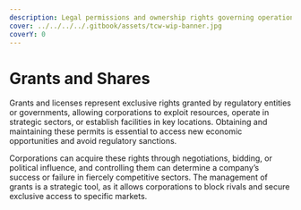```yaml
---
description: Legal permissions and ownership rights governing operations.
cover: ../../../../.gitbook/assets/tcw-wip-banner.jpg
coverY: 0
---
```


# Grants and Shares

Grants and licenses represent exclusive rights granted by regulatory entities or governments, allowing corporations to exploit resources, operate in strategic sectors, or establish facilities in key locations. Obtaining and maintaining these permits is essential to access new economic opportunities and avoid regulatory sanctions.

Corporations can acquire these rights through negotiations, bidding, or political influence, and controlling them can determine a company’s success or failure in fiercely competitive sectors. The management of grants is a strategic tool, as it allows corporations to block rivals and secure exclusive access to specific markets.
